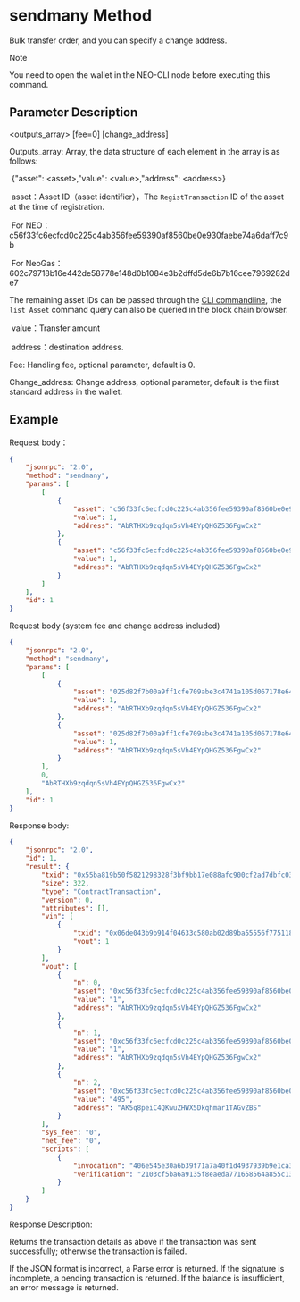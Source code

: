 # sendmany Method

Bulk transfer order, and you can specify a change address.

> [!Note]
> You need to open the wallet in the NEO-CLI node before executing this command.

## Parameter Description

\<outputs_array> \[fee=0] \[change_address]

Outputs_array: Array, the data structure of each element in the array is as follows:

​	{"asset": \<asset>,"value": \<value>,"address": \<address>}

​	asset：Asset ID（asset identifier），The `RegistTransaction` ID of the asset at the time of registration.

​	For NEO：c56f33fc6ecfcd0c225c4ab356fee59390af8560be0e930faebe74a6daff7c9b

​	For NeoGas：602c79718b16e442de58778e148d0b1084e3b2dffd5de6b7b16cee7969282de7

   The remaining asset IDs can be passed through the [CLI commandline](../cli.MD), the `list Asset` command query can also be queried in the block chain browser.


​	value：Transfer amount

​	address：destination address.

Fee: Handling fee, optional parameter, default is 0.

Change_address: Change address, optional parameter, default is the first standard address in the wallet.

## Example

Request body：

```json
{
    "jsonrpc": "2.0",
    "method": "sendmany",
    "params": [
        [
            {
                "asset": "c56f33fc6ecfcd0c225c4ab356fee59390af8560be0e930faebe74a6daff7c9b",
                "value": 1,
                "address": "AbRTHXb9zqdqn5sVh4EYpQHGZ536FgwCx2"
            },
            {
                "asset": "c56f33fc6ecfcd0c225c4ab356fee59390af8560be0e930faebe74a6daff7c9b",
                "value": 1,
                "address": "AbRTHXb9zqdqn5sVh4EYpQHGZ536FgwCx2"
            }
        ]
    ],
    "id": 1
}
```

Request body (system fee and change address included)

```json
{
    "jsonrpc": "2.0",
    "method": "sendmany",
    "params": [
        [
            {
                "asset": "025d82f7b00a9ff1cfe709abe3c4741a105d067178e645bc3ebad9bc79af47d4",
                "value": 1,
                "address": "AbRTHXb9zqdqn5sVh4EYpQHGZ536FgwCx2"
            },
            {
                "asset": "025d82f7b00a9ff1cfe709abe3c4741a105d067178e645bc3ebad9bc79af47d4",
                "value": 1,
                "address": "AbRTHXb9zqdqn5sVh4EYpQHGZ536FgwCx2"
            }
        ],
        0,
        "AbRTHXb9zqdqn5sVh4EYpQHGZ536FgwCx2"
    ],
    "id": 1
}
```

Response body:

```json
{
    "jsonrpc": "2.0",
    "id": 1,
    "result": {
        "txid": "0x55ba819b50f5821298328f3bf9bb17e088afc900cf2ad7dbfc03d49940b5cf30",
        "size": 322,
        "type": "ContractTransaction",
        "version": 0,
        "attributes": [],
        "vin": [
            {
                "txid": "0x06de043b9b914f04633c580ab02d89ba55556f775118a292adb6803208857c91",
                "vout": 1
            }
        ],
        "vout": [
            {
                "n": 0,
                "asset": "0xc56f33fc6ecfcd0c225c4ab356fee59390af8560be0e930faebe74a6daff7c9b",
                "value": "1",
                "address": "AbRTHXb9zqdqn5sVh4EYpQHGZ536FgwCx2"
            },
            {
                "n": 1,
                "asset": "0xc56f33fc6ecfcd0c225c4ab356fee59390af8560be0e930faebe74a6daff7c9b",
                "value": "1",
                "address": "AbRTHXb9zqdqn5sVh4EYpQHGZ536FgwCx2"
            },
            {
                "n": 2,
                "asset": "0xc56f33fc6ecfcd0c225c4ab356fee59390af8560be0e930faebe74a6daff7c9b",
                "value": "495",
                "address": "AK5q8peiC4QKwuZHWX5Dkqhmar1TAGvZBS"
            }
        ],
        "sys_fee": "0",
        "net_fee": "0",
        "scripts": [
            {
                "invocation": "406e545e30a6b39f71a7a40f1d4937939b9e1ca38851449842a2e2318bd499afd9c89f0c96658923e3e435ee91192e9dbf101d81a240fa7c953ac0c322d2f2b980",
                "verification": "2103cf5ba6a9135f8eaeda771658564a855c1328af6b6808635496a4f51e3d29ac3eac"
            }
        ]
    }
}
```

Response Description:

Returns the transaction details as above if the transaction was sent successfully; otherwise the transaction is failed.

If the JSON format is incorrect, a Parse error is returned.
If the signature is incomplete, a pending transaction is returned.
If the balance is insufficient, an error message is returned.
